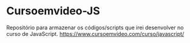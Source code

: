 # Cursoemvideo-JS
Repositório para armazenar os códigos/scripts que irei desenvolver no curso de JavaScript. 
https://www.cursoemvideo.com/curso/javascript/
